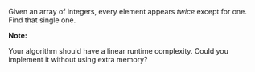 
Given an array of integers, every element appears *twice* except for one. Find that single one.


**Note:**<br>
Your algorithm should have a linear runtime complexity. Could you implement it without using extra memory?


